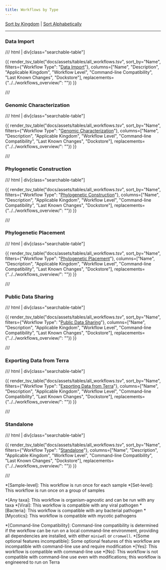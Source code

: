 ```yaml
---
title: Workflows by Type
---
```


[Sort by Kingdom](workflows_kingdom.md) | [Sort Alphabetically](workflows_alphabetically.md)

---

### Data Import

/// html | div[class="searchable-table"]

{{ render_tsv_table("docs/assets/tables/all_workflows.tsv", sort_by="Name", filters={"Workflow Type": "[Data Import](../../workflows_overview/workflows_type.md#data-import)"}, columns=["Name", "Description", "Applicable Kingdom", "Workflow Level", "Command-line Compatibility", "Last Known Changes", "Dockstore"], replacements={"../../workflows_overview/": ""}) }}

///

### Genomic Characterization

/// html | div[class="searchable-table"]

{{ render_tsv_table("docs/assets/tables/all_workflows.tsv", sort_by="Name", filters={"Workflow Type": "[Genomic Characterization](../../workflows_overview/workflows_type.md#genomic-characterization)"}, columns=["Name", "Description", "Applicable Kingdom", "Workflow Level", "Command-line Compatibility", "Last Known Changes", "Dockstore"], replacements={"../../workflows_overview/": ""}) }}

///

### Phylogenetic Construction

/// html | div[class="searchable-table"]

{{ render_tsv_table("docs/assets/tables/all_workflows.tsv", sort_by="Name", filters={"Workflow Type": "[Phylogenetic Construction](../../workflows_overview/workflows_type.md#phylogenetic-construction)"}, columns=["Name", "Description", "Applicable Kingdom", "Workflow Level", "Command-line Compatibility", "Last Known Changes", "Dockstore"], replacements={"../../workflows_overview/": ""}) }}

///

### Phylogenetic Placement

/// html | div[class="searchable-table"]

{{ render_tsv_table("docs/assets/tables/all_workflows.tsv", sort_by="Name", filters={"Workflow Type": "[Phylogenetic Placement](../../workflows_overview/workflows_type.md#phylogenetic-placement)"}, columns=["Name", "Description", "Applicable Kingdom", "Workflow Level", "Command-line Compatibility", "Last Known Changes", "Dockstore"], replacements={"../../workflows_overview/": ""}) }}

///

### Public Data Sharing

/// html | div[class="searchable-table"]

{{ render_tsv_table("docs/assets/tables/all_workflows.tsv", sort_by="Name", filters={"Workflow Type": "[Public Data Sharing](../../workflows_overview/workflows_type.md#public-data-sharing)"}, columns=["Name", "Description", "Applicable Kingdom", "Workflow Level", "Command-line Compatibility", "Last Known Changes", "Dockstore"], replacements={"../../workflows_overview/": ""}) }}

///

### Exporting Data from Terra

/// html | div[class="searchable-table"]

{{ render_tsv_table("docs/assets/tables/all_workflows.tsv", sort_by="Name", filters={"Workflow Type": "[Exporting Data from Terra](../../workflows_overview/workflows_type.md#exporting-data-from-terra)"}, columns=["Name", "Description", "Applicable Kingdom", "Workflow Level", "Command-line Compatibility", "Last Known Changes", "Dockstore"], replacements={"../../workflows_overview/": ""}) }}

///

### Standalone

/// html | div[class="searchable-table"]

{{ render_tsv_table("docs/assets/tables/all_workflows.tsv", sort_by="Name", filters={"Workflow Type": "[Standalone](../../workflows_overview/workflows_type.md#standalone)"}, columns=["Name", "Description", "Applicable Kingdom", "Workflow Level", "Command-line Compatibility", "Last Known Changes", "Dockstore"], replacements={"../../workflows_overview/": ""}) }}

///

<!-- definitions for workflow type column -->
*[Sample-level]: This workflow is run once for each sample
*[Set-level]: This workflow is run once on a group of samples

<!-- definitions for taxa column -->
*[Any taxa]: This workflow is organism-agnostic and can be run with any taxa
*[Viral]: This workflow is compatible with any viral pathogen
*[Bacteria]: This workflow is compatible with any bacterial pathogen
*[Mycotics]: This workflow is compatible with mycotic pathogens

<!-- definition for command-line compatible column -->
*[Command-line Compatibility]: Command-line compatibility is determined if the workflow can be run on a local command-line environment, providing all dependencies are installed, with either `miniwdl` or `cromwell`.
*[Some optional features incompatible]: Some optional features of this workflow are incompatible with command-line use and require modification
*[Yes]: This workflow is compatible with command-line use
*[No]: This workflow is not compatible with command-line use even with modifications; this workflow is engineered to run on Terra
